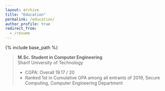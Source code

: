 ```yaml
---
layout: archive
title: "Education"
permalink: /education/
author_profile: true
redirect_from:
  - /resume
---
```


{% include base_path %}

<blockquote>
  <p><strong>M.Sc. Student in Computer Engineering</strong> <br>
  Sharif University of Technology</p>
  
  <ul>
  <li>CGPA:   Overall         19.17 / 20   </li>
  <li>Ranked 1st in Cumulative GPA among all entrants of 2019, Secure Computing, Computer Engineering Department<br></li>
  </ul>
</blockquote>
